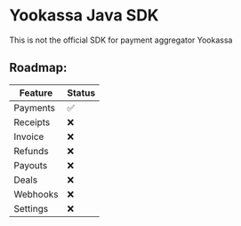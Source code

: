 # Yookassa Java SDK
This is not the official SDK for payment aggregator Yookassa

## Roadmap:
| Feature  | Status |
|----------|--------|
| Payments | ✅      |
| Receipts | ❌      |
| Invoice  | ❌      |
| Refunds  | ❌      |
| Payouts  | ❌      |
| Deals    | ❌      |
| Webhooks | ❌      |
| Settings | ❌      |